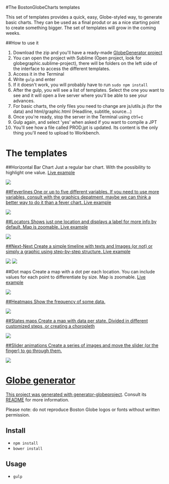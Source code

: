 #The BostonGlobeCharts templates

This set of templates provides a quick, easy, Globe-styled way, to generate basic charts. They can be used as a final produt or as a nice starting point to create something bigger. The set of templates will grow in the coming weeks.

##How to use it

1. Download the zip and you'll have a ready-made <a href="https://github.com/BostonGlobe/generator-globeproject">GlobeGenerator project</a>
2. You can open the project with Sublime (Open project, look for globegraphic.sublime-project), there will be folders on the left side of the interface to access the different templates.
3. Access it in the Terminal
4. Write `gulp` and enter
5. If it doesn't work, you will probably have to run `sudo npm install`
6. After the gulp, you will see a list of templates. Select the one you want to see and it will open a live server where you'll be able to see your advances.
7. For basic charts, the only files you need to change are js/utils.js (for the data) and html/graphic.html (Headline, subtitle, source...)
8. Once you're ready, stop the server in the Terminal using ctrl+c
9. Gulp again, and select 'yes' when asked if you want to compile a JPT
10. You'll see how a file called PROD.jpt is updated. Its content is the only thing you'll need to upload to Workbench.

# The templates

##Horizontal Bar Chart
Just a regular bar chart. With the  possibility to highlight one value.
<a href="http://www.bostonglobe.com/lifestyle/health-wellness/2014/10/22/pew-worry-about-ebola-outbreak-growing/nuUbVnlcKsTWnF0VOcUxmM/story.html">Live example</div>

<img src="https://cloud.githubusercontent.com/assets/2955186/4780725/24b5e498-5c75-11e4-9689-fb3db58114e8.png">

##Feverlines
One or up to five different variables. If you need to use more variables, consult with the graphics depatment, maybe we can think a better way to do it than a fever chart.
<a href="http://www.bostonglobe.com/metro/2014/10/23/baker-pulling-away-from-coakley-new-poll/t1UAIVNm4FWE9i31bf6YTM/story.html">Live example</div>

<img src="https://cloud.githubusercontent.com/assets/2955186/4780728/24bd4fe4-5c75-11e4-8aca-18e8fb0e442c.png">

##Locators
Shows just one location and displays a label for more info by default. Map is zoomable.
<a href="http://www.bostonglobe.com/news/nation/2014/10/24/shooting-reported-high-school-north-seattle/FXh3xUkx4YCoyjYL6G0QxJ/story.html">Live example</div>

<img src="https://cloud.githubusercontent.com/assets/2955186/4780726/24b7ea04-5c75-11e4-84e7-04de34743c46.png">

##Next-Next
Create a simple timeline with texts and  Images (or not) or simply a graphic using step-by-step structure. <a href="http://prdedit.bostonglobe.com/metro/2014/10/27/state-police-warn-southbridge-man-allegedly-national-crime-spree-may-returning-mass/yuzauYCymE3Z6aqzS1lSGI/story.html">Live example</a>

<img src="https://cloud.githubusercontent.com/assets/2955186/4798373/25f77d36-5e13-11e4-9abc-bb1a984378a5.png">

<img src="https://cloud.githubusercontent.com/assets/2955186/4780723/24b39706-5c75-11e4-92f1-7d338698de13.png">

##Dot maps
Create a map with a dot per each location. You can include values for each point to differentiate by size. Map is zoomable.
<a href="http://www.bostonglobe.com/business/2014/10/24/massachusetts-most-expensive-homes-for-sale/Vf99hcnRbD1OYmwIbUE4kI/story.html">Live example</div>

<img src="https://cloud.githubusercontent.com/assets/2955186/4780727/24bcb962-5c75-11e4-82f5-1f400c48ac4a.png">

##Heatmaps
Show the frequency of some data.

<img src="https://cloud.githubusercontent.com/assets/2955186/4780722/24b08f66-5c75-11e4-9cda-9dbfc5bc7446.png">

##States maps
Create a map with data per state. Divided in different customized steps, or creating a choropleth

<img src="https://cloud.githubusercontent.com/assets/2955186/4780724/24b40eca-5c75-11e4-9eca-1e35dedd7525.png">

##Slider animations
Create a series of images and move the slider (or the finger) to go through them.

<img src="https://cloud.githubusercontent.com/assets/2955186/4780721/24b03c46-5c75-11e4-976b-81715e3a6dd0.png">

# Globe generator

This project was generated with [generator-globeproject](https://github.com/BostonGlobe/generator-globeproject). Consult its [README](https://github.com/BostonGlobe/generator-globeproject) for more information.

Please note: do not reproduce Boston Globe logos or fonts without written permission.

## Install

- `npm install`
- `bower install`

## Usage

- `gulp`

